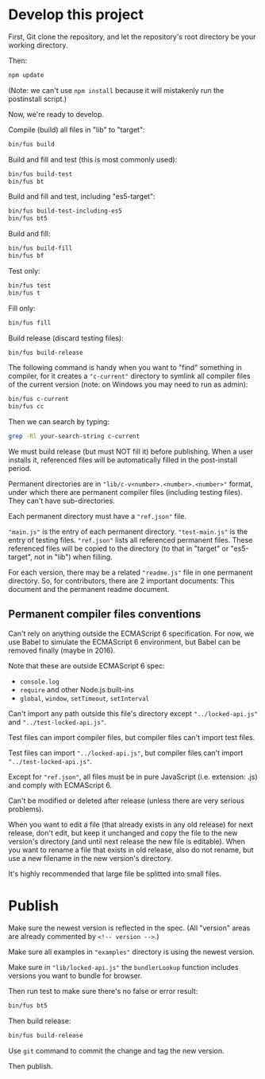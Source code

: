 Develop this project
====================

First, Git clone the repository, and let the repository's root directory be your working directory.

Then:

```bash
npm update
```

(Note: we can't use `npm install` because it will mistakenly run the postinstall script.)

Now, we're ready to develop.

Compile (build) all files in "lib" to "target":

```bash
bin/fus build
```

Build and fill and test (this is most commonly used):

```bash
bin/fus build-test
bin/fus bt
```

Build and fill and test, including "es5-target":

```bash
bin/fus build-test-including-es5
bin/fus bt5
```

Build and fill:

```bash
bin/fus build-fill
bin/fus bf
```

Test only:

```bash
bin/fus test
bin/fus t
```

Fill only:

```bash
bin/fus fill
```

Build release (discard testing files):

```bash
bin/fus build-release
```

The following command is handy when you want to "find" something in compiler, for it creates a `"c-current"` directory to symlink all compiler files of the current version (note: on Windows you may need to run as admin):

```bash
bin/fus c-current
bin/fus cc
```

Then we can search by typing:

```bash
grep -Rl your-search-string c-current
```

We must build release (but must NOT fill it) before publishing. When a user installs it, referenced files will be automatically filled in the post-install period.

Permanent directories are in `"lib/c-v<number>.<number>.<number>"` format, under which there are permanent compiler files (including testing files). They can't have sub-directories.

Each permanent directory must have a `"ref.json"` file.

`"main.js"` is the entry of each permanent directory. `"test-main.js"` is the entry of testing files. `"ref.json"` lists all referenced permanent files. These referenced files will be copied to the directory (to that in "target" or "es5-target", not in "lib") when filling.

For each version, there may be a related `"readme.js"` file in one permanent directory. So, for contributors, there are 2 important documents: This document and the permanent readme document.

Permanent compiler files conventions
------------------------------------

Can't rely on anything outside the ECMAScript 6 specification. For now, we use Babel to simulate the ECMAScript 6 environment, but Babel can be removed finally (maybe in 2016).

Note that these are outside ECMAScript 6 spec:

- `console.log`
- `require` and other Node.js built-ins
- `global`, `window`, `setTimeout`, `setInterval`

Can't import any path outside this file's directory except `"../locked-api.js"` and `"../test-locked-api.js"`.

Test files can import compiler files, but compiler files can't import test files.

Test files can import `"../locked-api.js"`, but compiler files can't import `"../test-locked-api.js"`.

Except for `"ref.json"`, all files must be in pure JavaScript (i.e. extension: .js) and comply with ECMAScript 6.

Can't be modified or deleted after release (unless there are very serious problems).

When you want to edit a file (that already exists in any old release) for next release, don't edit, but keep it unchanged and copy the file to the new version's directory (and until next release the new file is editable). When you want to rename a file that exists in old release, also do not rename, but use a new filename in the new version's directory.

It's highly recommended that large file be splitted into small files.

Publish
=======

Make sure the newest version is reflected in the spec. (All "version" areas are already commented by `<!-- version -->`.)

Make sure all examples in `"examples"` directory is using the newest version.

Make sure in `"lib/locked-api.js"` the `bundlerLookup` function includes versions you want to bundle for browser.

Then run test to make sure there's no false or error result:

```bash
bin/fus bt5
```

Then build release:

```bash
bin/fus build-release
```

Use `git` command to commit the change and tag the new version.

Then publish.
